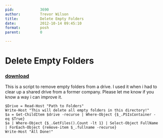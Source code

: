 ```yaml
---
pid:            3690
author:         Trevor Wilson
title:          Delete Empty Folders
date:           2012-10-14 09:45:10
format:         posh
parent:         0

---
```


# Delete Empty Folders

### [download](Scripts\3690.ps1)

This is a script to remove empty folders from a drive. I used it when i had to clear up a shared drive from a former company.
Please let me know if you know a way i can improve it.

```posh
$Drive = Read-Host "Path to Folders"
Write-Host "This will delete all empty folders in this directory!"
$a = Get-ChildItem $drive -recurse | Where-Object {$_.PSIsContainer -eq $True}
$a | Where-Object {$_.GetFiles().Count -lt 1} | Select-Object FullName | ForEach-Object {remove-item $_.fullname -recurse} 
Write-Host "All Done!"
```
